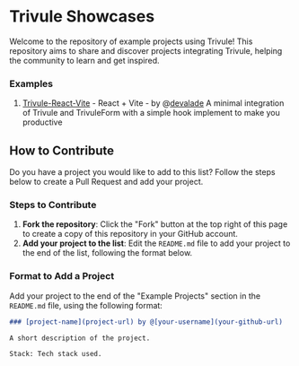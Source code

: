 # Trivule Showcases

Welcome to the repository of example projects using Trivule! This repository aims to share and discover projects integrating Trivule, helping the community to learn and get inspired.

### Examples
1. [Trivule-React-Vite](https://github.com/devalade/trivule-react) - React + Vite - by @[devalade](https://github.com/devalade) A minimal integration of Trivule and TrivuleForm with a simple hook implement to make you productive

## How to Contribute

Do you have a project you would like to add to this list? Follow the steps below to create a Pull Request and add your project.

### Steps to Contribute

1. **Fork the repository**: Click the "Fork" button at the top right of this page to create a copy of this repository in your GitHub account.
2. **Add your project to the list**: Edit the `README.md` file to add your project to the end of the list, following the format below.

### Format to Add a Project

Add your project to the end of the "Example Projects" section in the `README.md` file, using the following format:

```markdown
### [project-name](project-url) by @[your-username](your-github-url)

A short description of the project.

Stack: Tech stack used.
```

